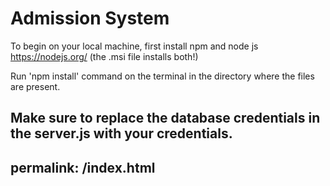 # Admission System

To begin on your local machine, first install npm and node js https://nodejs.org/ (the .msi file installs both!)

Run 'npm install' command on the terminal in the directory where the files are present.

Make sure to replace the database credentials in the server.js with your credentials.
---
permalink: /index.html
---
